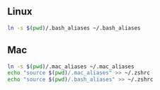 ## Linux

```bash
ln -s $(pwd)/.bash_aliases ~/.bash_aliases
```

## Mac

```bash
ln -s $(pwd)/.mac_aliases ~/.mac_aliases
echo "source $(pwd)/.mac_aliases" >> ~/.zshrc
echo "source $(pwd)/.bash_aliases" >> ~/.zshrc
```